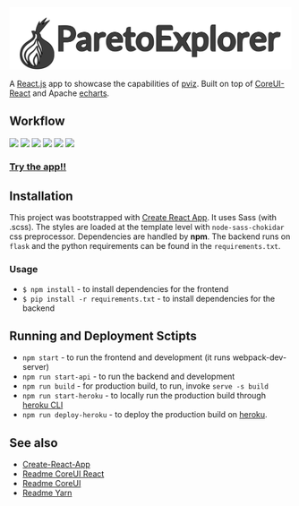 ![Logo of ParetoExplorer](./src/assets/img/pareto-explorer-logo.svg)

A [React.js](https://reactjs.org/) app to showcase the capabilities of [pviz](https://github.com/chudur-budur/pviz). Built on top of [CoreUI-React](https://github.com/coreui/coreui-react) and Apache [echarts](https://github.com/apache/incubator-echarts).

## Workflow

<p float="left">
  <img src="https://i.postimg.cc/QN7kZL3Z/2020-10-11-07-37-15.gif" width="250" />
  <img src="https://i.postimg.cc/6qxZp3XJ/2020-10-11-07-38-37.gif" width="250" /> 
  <img src="https://i.postimg.cc/tgV7njDX/2020-10-11-07-48-31.gif" width="250" />
  <img src="https://i.postimg.cc/BZCbKN51/2020-10-11-07-51-22.gif" width="250" /> 
  <img src="https://i.postimg.cc/sX4j5DWR/2020-10-11-07-54-07.gif" width="250" />
  <img src="https://i.postimg.cc/wjR90kN2/2020-10-11-07-57-29.gif" width="250" />
 </p>

### [Try the app!!](https://pareto-explorer.herokuapp.com/#/analytics)

## Installation

This project was bootstrapped with [Create React App](https://github.com/facebook/create-react-app). It uses Sass (with .scss). The styles are loaded at the template level with `node-sass-chokidar` css preprocessor. Dependencies are handled by **npm**. The backend runs on `flask` and the python requirements can be
found in the `requirements.txt`.

### Usage

- `$ npm install` - to install dependencies for the frontend
- `$ pip install -r requirements.txt` - to install dependencies for the backend

## Running and Deployment Sctipts

- `npm start` - to run the frontend and development (it runs webpack-dev-server)
- `npm run start-api` - to run the backend and development
- `npm run build` - for production build, to run, invoke `serve -s build`
- `npm run start-heroku` - to locally run the production build through [heroku CLI](https://devcenter.heroku.com/articles/heroku-cli)
- `npm run deploy-heroku` - to deploy the production build on [heroku](https://www.heroku.com/).

## See also

- [Create-React-App](CRA.md)
- [Readme CoreUI React](./COREUI-REACT.md)
- [Readme CoreUI](./COREUI.md)
- [Readme Yarn](./YARN.md)
